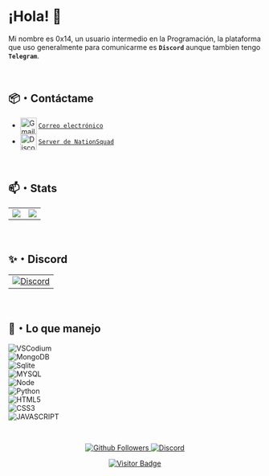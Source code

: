 # ¡Hola! 👋

Mi nombre es 0x14, un usuario intermedio en la Programación, la plataforma que uso generalmente para comunicarme es **`Discord`** aunque tambien tengo **`Telegram`**.

<br />

## 📦・Contáctame

   - <img src="https://simpleicons.org/icons/gmail.svg" alt="Gmail" width="32" align="center">  [`Correo electrónico`](mailto:0x14sec@gmail.com)
   - <img src="https://simpleicons.org/icons/discord.svg" alt="Discord" width="32" align="center">  [`Server de NationSquad`](https://discord.gg/vFwbwTd8gk)

<br />

## 📫・Stats

<table>
  <tr>
    <td align="center" style="padding=0;width=50%;">
      <img align="center" style="padding=0;" src="https://github-readme-stats.vercel.app/api/?username=0x14ces&show_icons=true&title_color=4F8CC9&text_color=9f9f9f&theme=react&hide_border=true&hide_title=true&count_private=true" />
    </td>
     <td align="center" style="padding=0;width=50%;">
        <img align="center" style="padding=0;" src="https://github-readme-stats.vercel.app/api/top-langs/?username=0x14ces&layout=compact&theme=onedark&langs_count=4">
     </td>
  </tr>
</table>

<br />

## ✨・Discord

<table>
   <tr>
      <td align="center" style="padding=0;">
         <a href="https://discord.gg/vFwbwTd8gk"><img src="https://discord.com/api/guilds/790723230801199104/embed.png?style=banner3" alt="Discord" /></a>
      </td>
   </tr>
</table>

<br />

## 🙌・Lo que manejo

![VSCodium](https://img.shields.io/static/v1?label=VSCodium&message=Mi%20IDE%20📄&style=for-the-badge&color=1e88e5&logo=visual-studio-code)
<br/>
![MongoDB](https://img.shields.io/static/v1?label=MongoDB&message=Mongo%20DB%20🍃&style=for-the-badge&color=3FA037&logo=MongoDB)
<br/>
![Sqlite](https://img.shields.io/static/v1?label=Sqlite&message=Sqlite%20%F0%9F%8C%BF&style=for-the-badge&color=999&logo=sqlite)
<br/>
![MYSQL](https://img.shields.io/static/v1?label=MySql&message=MySQL%20%F0%9F%90%AC&style=for-the-badge&color=2965f1&logo=mysql)
<br/>
![Node](https://img.shields.io/static/v1?label=Nodejs&message=Node.JS%20%F0%9F%9F%A2&color=68a063&style=for-the-badge&logo=Node.js)
<br/>
![Python](https://img.shields.io/static/v1?label=Python&message=Python%20%F0%9F%90%8D&color=ded71d&style=for-the-badge&logo=Python)
<br/>
![HTML5](https://img.shields.io/static/v1?label=HTML&message=HTML5%20%F0%9F%8D%AF&color=e67a15&style=for-the-badge&logo=HTML5)
<br/>
![CSS3](https://img.shields.io/static/v1?label=CSS&message=CSS3%20%F0%9F%8E%A8&style=for-the-badge&color=2965f1&logo=css3)
<br/>
![JAVASCRIPT](https://img.shields.io/static/v1?label=Javascript&message=Javascript%20%F0%9F%8E%81&color=ffff00&style=for-the-badge&logo=javascript)

<br />

<p align="center">
  <a href="https://github.com/0x14ces">
    <img alt="Github Followers" src="https://img.shields.io/github/followers/0x14ces?logo=github&style=for-the-badge" />
  </a>
  <a href="https://discord.gg/vFwbwTd8gk">
    <img alt="Discord" src="https://img.shields.io/discord/790723230801199104?logo=Discord&style=for-the-badge" />
  </a>   
   <p align="center">
    <a href="https://github.com/0x14ces">
    <img alt="Visitor Badge" src="https://visitor-badge.laobi.icu/badge?page_id=0x14ces.0x14ces" />
  </a>
   </p>
</p>
